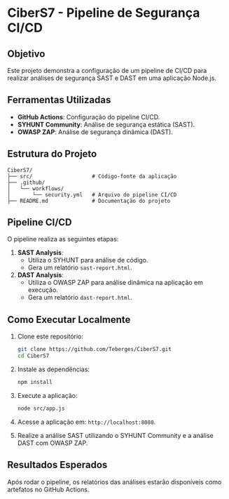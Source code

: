 # CiberS7 - Pipeline de Segurança CI/CD

## Objetivo
Este projeto demonstra a configuração de um pipeline de CI/CD para realizar análises de segurança SAST e DAST em uma aplicação Node.js.

## Ferramentas Utilizadas
- **GitHub Actions**: Configuração do pipeline CI/CD.
- **SYHUNT Community**: Análise de segurança estática (SAST).
- **OWASP ZAP**: Análise de segurança dinâmica (DAST).

## Estrutura do Projeto
```plaintext
CiberS7/
├── src/                   # Código-fonte da aplicação
├── .github/
│   └── workflows/
│       └── security.yml   # Arquivo do pipeline CI/CD
├── README.md              # Documentação do projeto
```

## Pipeline CI/CD
O pipeline realiza as seguintes etapas:
1. **SAST Analysis**:
   - Utiliza o SYHUNT para análise de código.
   - Gera um relatório `sast-report.html`.
2. **DAST Analysis**:
   - Utiliza o OWASP ZAP para análise dinâmica na aplicação em execução.
   - Gera um relatório `dast-report.html`.

## Como Executar Localmente
1. Clone este repositório:
   ```bash
   git clone https://github.com/Teberges/CiberS7.git
   cd CiberS7
   ```

2. Instale as dependências:
   ```bash
   npm install
   ```

3. Execute a aplicação:
   ```bash
   node src/app.js
   ```

4. Acesse a aplicação em: `http://localhost:8080`.

5. Realize a análise SAST utilizando o SYHUNT Community e a análise DAST com OWASP ZAP.

## Resultados Esperados
Após rodar o pipeline, os relatórios das análises estarão disponíveis como artefatos no GitHub Actions.